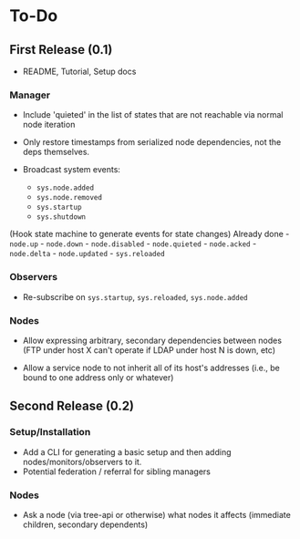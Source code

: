 # To-Do

## First Release (0.1)

* README, Tutorial, Setup docs


### Manager

* Include 'quieted' in the list of states that are not reachable
  via normal node iteration

* Only restore timestamps from serialized node dependencies, not the deps themselves.

* Broadcast system events:
    - `sys.node.added`
    - `sys.node.removed`
    - `sys.startup`
    - `sys.shutdown`


(Hook state machine to generate events for state changes)
Already done
    - `node.up`
    - `node.down`
    - `node.disabled`
    - `node.quieted`
    - `node.acked`
    - `node.delta`
    - `node.updated`
    - `sys.reloaded`


### Observers

* Re-subscribe on `sys.startup`, `sys.reloaded`, `sys.node.added`


### Nodes

* Allow expressing arbitrary, secondary dependencies between nodes (FTP under host X can't operate if LDAP under host N is down, etc)

* Allow a service node to not inherit all of its host's addresses (i.e., be bound to one address only or whatever)


## Second Release (0.2)

### Setup/Installation

* Add a CLI for generating a basic setup and then adding nodes/monitors/observers to it.
* Potential federation / referral for sibling managers

### Nodes

* Ask a node (via tree-api or otherwise) what nodes it affects (immediate children, secondary dependents)
